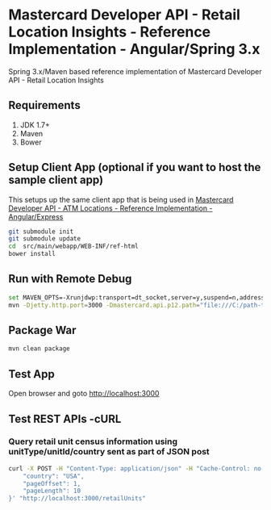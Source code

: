 # Mastercard Developer API - Retail Location Insights - Reference Implementation - Angular/Spring 3.x #
Spring 3.x/Maven based reference implementation of Mastercard Developer API - Retail Location Insights 

## Requirements ##
1. JDK 1.7+
1. Maven
1. Bower
   

## Setup Client App (optional if you want to host the sample client app) ##
This setups up the same client app that is being used in [Mastercard Developer API - ATM Locations - Reference Implementation - Angular/Express](https://github.com/perusworld/mcdevapi-atmlocator-refimpl-web)

```bash
git submodule init
git submodule update
cd  src/main/webapp/WEB-INF/ref-html
bower install
```

## Run with Remote Debug ##
```bash
set MAVEN_OPTS=-Xrunjdwp:transport=dt_socket,server=y,suspend=n,address=8000
mvn -Djetty.http.port=3000 -Dmastercard.api.p12.path="file:///C:/path-to-p12-file" -Dmastercard.api.consumer.key="api-key" jetty:run
```

## Package War ##
```bash
mvn clean package
```

## Test App ## 
Open browser and goto [http://localhost:3000](http://localhost:3000)

## Test REST APIs -cURL ##
### Query retail unit census information using unitType/unitId/country sent as part of JSON post ###
```bash
curl -X POST -H "Content-Type: application/json" -H "Cache-Control: no-cache" -d '{
	"country": "USA",
	"pageOffset": 1,
	"pageLength": 10
}' "http://localhost:3000/retailUnits"
```
